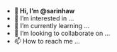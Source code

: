 - <b>👋 Hi, I’m @sarinhaw</b>
- 👀 I’m interested in ...
- 🌱 I’m currently learning ...
- 💞️ I’m looking to collaborate on ...
- 📫 How to reach me ...

<!---
sarinhaw/sarinhaw is a ✨ special ✨ repository because its `README.md` (this file) appears on your GitHub profile.
You can click the Preview link to take a look at your changes.
--->
